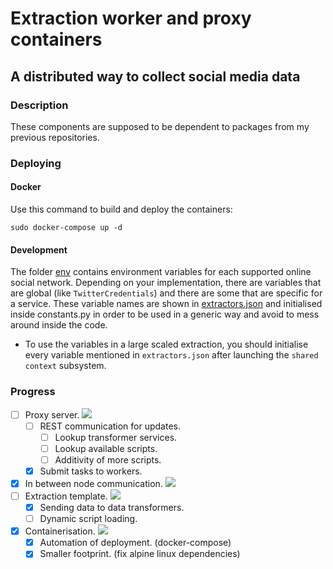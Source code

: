 # Extraction worker and proxy containers 

## A distributed way to collect social media data

### Description

These components are supposed to be dependent to packages from my previous repositories.

### Deploying



#### Docker

Use this command to build and deploy the containers:

    sudo docker-compose up -d

#### Development

  The folder [env](/env/) contains environment variables for each supported online social network.
  Depending on your implementation, there are variables that are global (like `TwitterCredentials`) and there are some that are specific for a service.
  These variable names are shown in [extractors.json](/worker/extractors.json)  and initialised inside constants.py in order to be used in a generic way and avoid to mess around inside the code.

  - To use the variables in a large scaled extraction, you should initialise every variable mentioned in `extractors.json` after launching the `shared context` subsystem.




### Progress
    

- [ ] Proxy server. ![](https://us-central1-progress-markdown.cloudfunctions.net/progress/67)
  - [ ] REST communication for updates.
    - [ ] Lookup transformer services.
    - [ ] Lookup available scripts.
    - [ ] Additivity of more scripts. 
  - [x] Submit tasks to workers.
- [x] In between node communication. ![](https://us-central1-progress-markdown.cloudfunctions.net/progress/67)
- [ ] Extraction template. ![](https://us-central1-progress-markdown.cloudfunctions.net/progress/50)
  - [x] Sending data to data transformers.
  - [ ] Dynamic script loading.
- [x] Containerisation. ![](https://us-central1-progress-markdown.cloudfunctions.net/progress/90)
  - [x] Automation of deployment. (docker-compose)
  - [x] Smaller footprint. (fix alpine linux dependencies)
